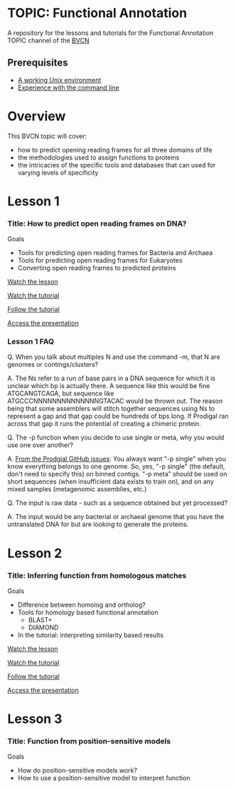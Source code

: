 # TOPIC: Functional Annotation
A repository for the lessons and tutorials for the Functional Annotation TOPIC channel of the [BVCN](https://biovcnet.github.io/)


## Prerequisites
* [A working Unix environment](https://github.com/biovcnet/biovcnet.github.io/wiki/1.-Setting-up-a-local-Linux-(or-Unix)-environment)
* [Experience with the command line](https://github.com/biovcnet/biovcnet.github.io/wiki/2.-Using-the-Command-line)

# Overview
This BVCN topic will cover:

* how to predict opening reading frames for all three domains of life
* the methodologies used to assign functions to proteins
* the intricacies of the specific tools and databases that can used for varying levels of specificity

# Lesson 1
### Title: How to predict open reading frames on DNA?
Goals

* Tools for predicting open reading frames for Bacteria and Archaea
* Tools for predicting open reading frames for Eukaryotes
* Converting open reading frames to predicted proteins

[Watch the lesson](https://youtu.be/uGjjN-q7N2E)

[Watch the tutorial](https://youtu.be/on2fZveY8sU)

[Follow the tutorial](https://github.com/biovcnet/topic-functional-annotation/blob/master/Lesson-1/README.md)

[Access the presentation](https://github.com/biovcnet/topic-functional-annotation/blob/master/Lesson-1/Lesson-1.pdf)

### Lesson 1 FAQ
Q. When you talk about multiples N and use the command -m, that N are genomes or contings/clusters?

A. The Ns refer to a run of base pairs in a DNA sequence for which it is unclear which bp is actually there. A sequence like this would be fine ATGCANGTCAGA, but sequence like ATGCCCNNNNNNNNNNNNNNGTACAC would be thrown out. The reason being that some assemblers will stitch together sequences using Ns to represent a gap and that gap could be hundreds of bps long. If Prodigal ran across that gap it runs the potential of creating a chimeric protein.

Q. The -p function when you decide to use single or meta, why you would use one over another?

A. [From the Prodgial GitHub issues](https://github.com/hyattpd/Prodigal/issues/57#issuecomment-536608100): You always want "-p single" when you know everything belongs to one genome. So, yes, "-p single" (the default, don't need to specify this) on binned contigs. "-p meta" should be used on short sequences (when insufficient data exists to train on), and on any mixed samples (metagenomic assemblies, etc.)

Q. The input is raw data - such as a sequence obtained but yet processed? 

A. The input would be any bacterial or archaeal genome that you have the untranslated DNA for but are looking to generate the proteins.

# Lesson 2
### Title: Inferring function from homologous matches

Goals

* Difference between homolog and ortholog?
* Tools for homology based functional annotation
    * BLAST+
    * DIAMOND
* In the tutorial: interpreting similarity based results

[Watch the lesson](https://youtu.be/MpScSM_d3Vo)

[Watch the tutorial](https://youtu.be/u81xc86ifM8)

[Follow the tutorial](https://github.com/biovcnet/topic-functional-annotation/tree/master/Lesson-2)

[Access the presentation](https://github.com/biovcnet/topic-functional-annotation/blob/master/Lesson-2/Lesson-2.pdf)

# Lesson 3
### Title: Function from position-sensitive models

Goals

* How do position-sensitive models work?
* How to use a position-sensitive model to interpret function

